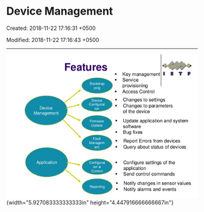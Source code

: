 # Device Management

Created: 2018-11-22 17:16:31 +0500

Modified: 2018-11-22 17:16:43 +0500

---

![Image result for device management lwm2m](media/Device-Management-image1.jpg){width="5.927083333333333in" height="4.447916666666667in"}


